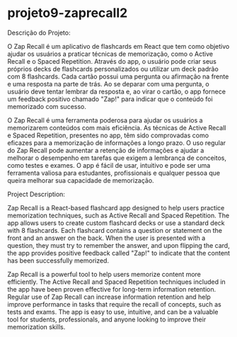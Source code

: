 # projeto9-zaprecall2
Descrição do Projeto:

O Zap Recall é um aplicativo de flashcards em React que tem como objetivo ajudar os usuários a praticar técnicas de memorização, como o Active Recall e o Spaced Repetition. Através do app, o usuário pode criar seus próprios decks de flashcards personalizados ou utilizar um deck padrão com 8 flashcards. Cada cartão possui uma pergunta ou afirmação na frente e uma resposta na parte de trás. Ao se deparar com uma pergunta, o usuário deve tentar lembrar da resposta e, ao virar o cartão, o app fornece um feedback positivo chamado "Zap!" para indicar que o conteúdo foi memorizado com sucesso.

O Zap Recall é uma ferramenta poderosa para ajudar os usuários a memorizarem conteúdos com mais eficiência. As técnicas de Active Recall e Spaced Repetition, presentes no app, têm sido comprovadas como eficazes para a memorização de informações a longo prazo. O uso regular do Zap Recall pode aumentar a retenção de informações e ajudar a melhorar o desempenho em tarefas que exigem a lembrança de conceitos, como testes e exames. O app é fácil de usar, intuitivo e pode ser uma ferramenta valiosa para estudantes, profissionais e qualquer pessoa que queira melhorar sua capacidade de memorização.

Project Description:

Zap Recall is a React-based flashcard app designed to help users practice memorization techniques, such as Active Recall and Spaced Repetition. The app allows users to create custom flashcard decks or use a standard deck with 8 flashcards. Each flashcard contains a question or statement on the front and an answer on the back. When the user is presented with a question, they must try to remember the answer, and upon flipping the card, the app provides positive feedback called "Zap!" to indicate that the content has been successfully memorized.

Zap Recall is a powerful tool to help users memorize content more efficiently. The Active Recall and Spaced Repetition techniques included in the app have been proven effective for long-term information retention. Regular use of Zap Recall can increase information retention and help improve performance in tasks that require the recall of concepts, such as tests and exams. The app is easy to use, intuitive, and can be a valuable tool for students, professionals, and anyone looking to improve their memorization skills.
